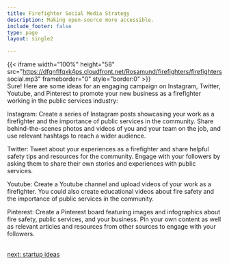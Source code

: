 ```yaml
---
title: Firefighter Social Media Strategy
description: Making open-source more accessible.
include_footer: false
type: page
layout: single2

---
```


{{< iframe width="100%" height="58" src="https://dfgnflfqxk4ps.cloudfront.net/Rosamund/firefighters/firefighters social.mp3" frameborder="0" style="border:0" >}}<br>
Sure! Here are some ideas for an engaging campaign on Instagram, Twitter, Youtube, and Pinterest to promote your new business as a firefighter working in the public services industry:

Instagram: Create a series of Instagram posts showcasing your work as a firefighter and the importance of public services in the community. Share behind-the-scenes photos and videos of you and your team on the job, and use relevant hashtags to reach a wider audience.

Twitter: Tweet about your experiences as a firefighter and share helpful safety tips and resources for the community. Engage with your followers by asking them to share their own stories and experiences with public services.

Youtube: Create a Youtube channel and upload videos of your work as a firefighter. You could also create educational videos about fire safety and the importance of public services in the community.

Pinterest: Create a Pinterest board featuring images and infographics about fire safety, public services, and your business. Pin your own content as well as relevant articles and resources from other sources to engage with your followers.

<br>
<a href="https://workdojos.com/firefighters/startup">next: startup ideas</a>
</p>